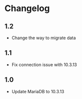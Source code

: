 # Changelog

## 1.2
- Change the way to migrate data

## 1.1
- Fix connection issue with 10.3.13

## 1.0
- Update MariaDB to 10.3.13

